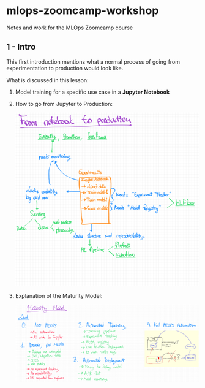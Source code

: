# mlops-zoomcamp-workshop

Notes and work for the MLOps Zoomcamp course

## 1 - Intro

This first introduction mentions what a normal process of going from experimentation to production would look like.

What is discussed in this lesson:

1. Model training for a specific use case in a **Jupyter Notebook**

2. How to go from Jupyter to Production:

    ![jupyter to production](01-intro/jupyter_to_production.png)

3. Explanation of the Maturity Model:

    ![maturity model](01-intro/maturity_model.png)
